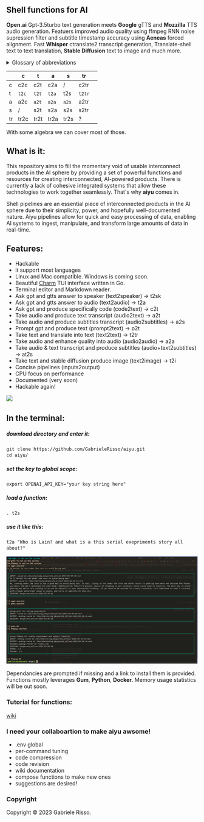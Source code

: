 ## Shell functions for AI

**Open.ai** Gpt-3.5turbo text generation meets **Google** gTTS and **Mozzilla** TTS audio generation. Featuers improved audio quality using ffmpeg RNN noise supression filter and subtitle timestamp accuracy using **Aeneas** forced alignment.
Fast **Whisper** ctranslate2 transcript generation, Translate-shell text to text translation, **Stable Diffusion** text to image and much more.

<details>

<summary>Glossary of abbreviations</summary>

## Inputs and Outputs

```c  -> code
t  -> text
a  -> audio
s  -> subtitle
tr -> translation
i  -> image
sk -> speaker
```
</details>

|    	| c    	| t    	| a    	| s    	|  tr  	|   	|
|----	|------	|------	|------	|------	|------	|---	|
| c  	| c2c  	| c2t  	| c2a  	|  /   	| c2tr 	|   	|
| t  	| `t2c`  	| `t2t`  	| `t2a`  	| t2s 	| `t2tr` 	|   	|
| a  	| a2c  	| `a2t`  	| `a2a`  	| `a2s`  	| a2tr 	|   	|
| s  	|  /   	| s2t  	| s2a  	| s2s  	| s2tr 	|   	|
| tr 	| tr2c 	| tr2t 	| tr2a 	| tr2s 	|  ?   	|   	|

With some algebra we can cover most of those.

## What is it:

This repository aims to fill the momentary void of usable interconnect products in the AI sphere by providing a set of powerful functions and resources for creating interconnected, AI-powered products. 
There is currently a lack of cohesive integrated systems that allow these technologies to work together seamlessly. That's why **aiyu** comes in.

Shell pipelines are an essential piece of interconnected products in the AI sphere due to their simplicity, power, and hopefully well-documented nature. Aiyu pipelines allow for quick and easy processing of data, enabling AI systems to ingest, manipulate, and transform large amounts of data in real-time. 

## Features:

 * Hackable
 * it support most languages
 * Linux and Mac compatible. Windows is coming soon.
 * Beautiful [Charm](https://charm.sh/ "Charm") TUI interface written in Go.
 * Terminal editor and Markdown reader.
 * Ask gpt and gtts answer to speaker (text2speaker) -> t2sk
 * Ask gpt and gtts answer to audio (text2audio) -> t2a
 * Ask gpt and produce specifically code (code2text) -> c2t
 * Take audio and produce text transcript (audio2text) -> a2t
 * Take audio and produce subtitles transcript (audio2subtitles) -> a2s
 * Prompt gpt and produce text (prompt2text) -> p2t
 * Take text and translate into text (text2text) -> t2tr
 * Take audio and enhance quality into audio (audio2audio) -> a2a
 * Take audio & text transcript and produce subtitles (audio+text2subtitles) -> at2s
 * Take text and stable diffusion produce image (text2image) -> t2i
 * Concise pipelines (inputs2output)
 * CPU focus on performance
 * Documented (very soon)
 * Hackable again!

 <p align="left"> <a href="https://hits.seeyoufarm.com"><img src="https://hits.seeyoufarm.com/api/count/incr/badge.svg?url=https%3A%2F%2Fgithub.com%2FGabrieleRisso%2Faiyu&count_bg=%234D4244&title_bg=%23EA2424&icon_color=%233E3636&title=aiyu+&edge_flat=false"/></a> </p>



## In the terminal:

##### download directory and enter it:
```
git clone https://github.com/GabrieleRisso/aiyu.git 
cd aiyu/
```
##### set the key to global scope: 
```
export OPENAI_API_KEY="your key string here"
```
##### load a function:
```
. t2s
```
##### use it like this:
```
t2a "Who is Lain? and what is a this serial exepriments story all about?"
```

![alt text](https://github.com/gabrielerisso/aiyu/blob/main/t2a.jpg?raw=true)


Dependancies are prompted if missing and a link to install them is provided.
Functions mostly leverages **Gum**, **Python**, **Docker**.
Memory usage statistics will be out soon.

### Tutorial for functions:
[wiki](https://github.com/GabrieleRisso/aiyu/edit/main/wiki.md "Aiyu Wiki")


### I need your collaboartion to make **aiyu** awsome!
 
 * .env global
 * per-command tuning
 * code compression
 * code revision
 * wiki documentation 
 * compose functions to make new ones
 * suggestions are desired!


### Copyright

Copyright © 2023 Gabriele Risso. 
